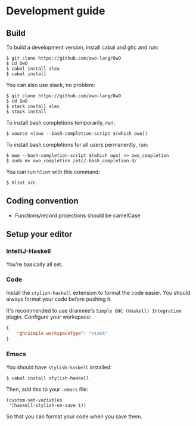 # Development guide

## Build

To build a development version, install cabal and ghc and run:

```shell
$ git clone https://github.com/owo-lang/OwO
$ cd OwO
$ cabal install alex
$ cabal install
```

You can also use stack, no problem:

```shell
$ git clone https://github.com/owo-lang/OwO
$ cd OwO
$ stack install alex
$ stack install
```

To install bash completions temporarily, run:

```shell
$ source <(owo --bash-completion-script $(which owo))
```

To install bash completions for all users permanently, run:

```shell
$ owo --bash-completion-script $(which owo) >> owo_completion
$ sudo mv owo_completion /etc/.bash_completion.d/
```

You can run `hlint` with this command:

```shell
$ hlint src
```

## Coding convention

+ Functions/record projections should be camelCase

## Setup your editor

### IntelliJ-Haskell

You're basically all set.

### Code

Install the `stylish-haskell` extension to format the code easier.
You should always format your code before pushing it.

It's recommended to use drammie's `Simple GHC (Haskell) Integration` plugin.
Configure your workspace:

```json
{
    "ghcSimple.workspaceType": "stack"
}
```

### Emacs

You should have `stylish-haskell` installed:

```shell
$ cabal install stylish-haskell
```

Then, add this to your `.emacs` file:

```elisp
(custom-set-variables
 '(haskell-stylish-on-save t))
```

So that you can format your code when you save them.
